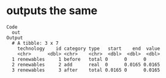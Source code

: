# outputs the same

    Code
      out
    Output
      # A tibble: 3 x 7
        technology    id category type   start    end  value
        <chr>      <dbl> <chr>    <chr>  <dbl>  <dbl>  <dbl>
      1 renewables     1 before   total 0      0      0     
      2 renewables     2 add      real  0      0.0165 0.0165
      3 renewables     3 after    total 0.0165 0      0.0165

